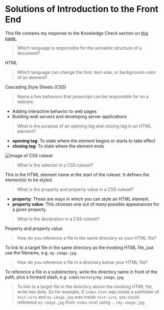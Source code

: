 # Solutions of Introduction to the Front End
This file contains my response to the Knowledge Check section on [this page.](https://www.theodinproject.com/paths/foundations/courses/foundations/lessons/introduction-to-the-front-end#knowledge-check)

> Which language is responsible for the semantic structure of a document?

 HTML
 
> Which language can change the font, text-size, or background-color of an element?

Cascading Style Sheets (CSS) 

> Name a few behaviors that javascript can be responsible for on a website.

* Adding interactive behavior to web pages
* Building web servers and developing server applications

> What is the purpose of an opening tag and closing tag in an HTML element?
* **opening tag**: To state where the element begins or starts to take effect
* **closing tag**: To state where the element ends

![Image of CSS ruleset](https://developer.mozilla.org/en-US/docs/Learn/Getting_started_with_the_web/CSS_basics/css-declaration-small.png)
> What is the selector in a CSS ruleset?

This is the HTML element name at the start of the ruleset. It defines the element(s) to be styled.

> What is the property and property value in a CSS ruleset?

* **property**: These are ways in which you can style an HTML element.
* **property value**: This chooses one out of many possible appearances for a given property. 

> What is the declaration in a CSS ruleset?

Property and property value.

> How do you reference a file in the same directory as your HTML file?

To link to a target file in the same directory as the invoking HTML file, just use the filename, e.g. `my-image.jpg`.

> How do you reference a file in a directory below your HTML file?

To reference a file in a subdirectory, write the directory name in front of the path, plus a forward slash, e.g. `subdirectory/my-image.jpg`.

> To link to a target file in the directory above the invoking HTML file, write two dots. So for example, if `index.html` was inside a subfolder of `test-site` and `my-image.jpg` was inside `test-site`, you could reference `my-image.jpg` from `index.html` using `../my-image.jpg`.
